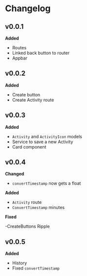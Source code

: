 # Changelog

## v0.0.1

**Added**

- Routes
- Linked back button to router
- Appbar


## v0.0.2

**Added**

- Create button
- Create Activity route

## v0.0.3

**Added**

- `Activity` and `ActivityIcon` models
- Service to save a new Activity
- Card component

## v0.0.4

**Changed**

- `convertTimestamp` now gets a float

**Added**

- `Activity` route
- `ConvertTimestamp` minutes 

**Fixed**

-CreateButtons Ripple

## v0.0.5

**Added**

- History
- Fixed `convertTimestamp`